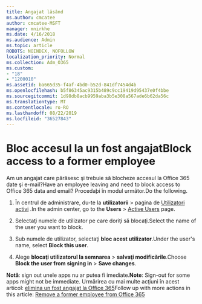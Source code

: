 ```yaml
---
title: Angajat lăsând
ms.author: cmcatee
author: cmcatee-MSFT
manager: mnirkhe
ms.date: 4/16/2018
ms.audience: Admin
ms.topic: article
ROBOTS: NOINDEX, NOFOLLOW
localization_priority: Normal
ms.collection: Adm_O365
ms.custom:
- "18"
- "1200010"
ms.assetid: ba665d35-f4af-4bd0-b52d-841df7454d4b
ms.openlocfilehash: b5f86345ac9315b489c9cc19419d95437e0f4bbe
ms.sourcegitcommit: 1d98db8acb9959aba3b5e308a567ade6b62da56c
ms.translationtype: MT
ms.contentlocale: ro-RO
ms.lasthandoff: 08/22/2019
ms.locfileid: "36527843"
---
```

# <a name="block-access-to-a-former-employee"></a><span data-ttu-id="e71c1-102">Bloc accesul la un fost angajat</span><span class="sxs-lookup"><span data-stu-id="e71c1-102">Block access to a former employee</span></span>

<span data-ttu-id="e71c1-103">Am un angajat care părăsesc şi trebuie să blocheze accesul la Office 365 date şi e-mail?</span><span class="sxs-lookup"><span data-stu-id="e71c1-103">Have an employee leaving and need to block access to Office 365 data and email?</span></span> <span data-ttu-id="e71c1-104">Procedaþi în modul urmãtor.</span><span class="sxs-lookup"><span data-stu-id="e71c1-104">Do the following.</span></span>
  
1. <span data-ttu-id="e71c1-105">În centrul de administrare, du-te la **utilizatorii** \> pagina de [Utilizatori activi](https://go.microsoft.com/fwlink/p/?linkid=834822) .</span><span class="sxs-lookup"><span data-stu-id="e71c1-105">In the admin center, go to the **Users** \> [Active Users](https://go.microsoft.com/fwlink/p/?linkid=834822) page.</span></span>

2. <span data-ttu-id="e71c1-106">Selectaţi numele de utilizator pe care doriţi să blocaţi.</span><span class="sxs-lookup"><span data-stu-id="e71c1-106">Select the name of the user you want to block.</span></span>

3. <span data-ttu-id="e71c1-107">Sub numele de utilizator, selectaţi **bloc acest utilizator**.</span><span class="sxs-lookup"><span data-stu-id="e71c1-107">Under the user's name, select **Block this user**.</span></span>

4. <span data-ttu-id="e71c1-108">Alege **blocaţi utilizatorul la semnarea** \> **salvaţi modificările**.</span><span class="sxs-lookup"><span data-stu-id="e71c1-108">Choose **Block the user from signing in** \> **Save changes**.</span></span>

<span data-ttu-id="e71c1-109">**Notă**: sign out unele apps nu ar putea fi imediate.</span><span class="sxs-lookup"><span data-stu-id="e71c1-109">**Note**: Sign-out for some apps might not be immediate.</span></span> <span data-ttu-id="e71c1-110">Urmărirea cu mai multe acţiuni în acest articol: [elimina un fost angajat la Office 365](https://docs.microsoft.com/office365/admin/add-users/remove-former-employee)</span><span class="sxs-lookup"><span data-stu-id="e71c1-110">Follow up with more actions in this article: [Remove a former employee from Office 365](https://docs.microsoft.com/office365/admin/add-users/remove-former-employee)</span></span>